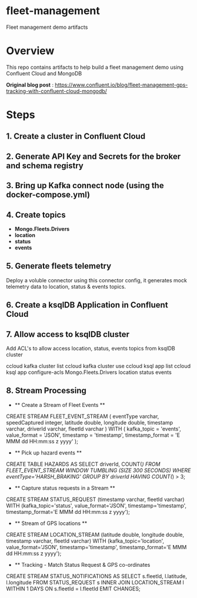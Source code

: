 # fleet-management
Fleet management demo artifacts 

# Overview
This repo contains artifacts to help build a fleet management demo using Confluent Cloud and MongoDB

**Original blog post** : https://www.confluent.io/blog/fleet-management-gps-tracking-with-confluent-cloud-mongodb/

# Steps

## 1. Create a cluster in Confluent Cloud

## 2. Generate API Key and Secrets for the broker and schema registry

## 3. Bring up Kafka connect node (using the docker-compose.yml)

## 4. Create topics

* **Mongo.Fleets.Drivers**
* **location**
* **status**
* **events**

## 5. Generate fleets telemetry

Deploy a voluble connector using this connector config, it generates mock telemetry data to location, status & events topics. 

## 6. Create a ksqlDB Application in Confluent Cloud

## 7. Allow access to ksqlDB cluster

Add ACL's to allow access location, status, events topics from ksqlDB cluster

ccloud kafka cluster list
ccloud kafka cluster use <confluent-cloud-cluster-id>
ccloud ksql app list
ccloud ksql app configure-acls <ksqldb-app-name> Mongo.Fleets.Drivers location status events
  
## 8. Stream Processing

* ** Create a Stream of Fleet Events **

CREATE STREAM FLEET_EVENT_STREAM (
 eventType varchar, speedCaptured integer,
 latitude double, longitude double,
 timestamp varchar, driverId varchar,
 fleetId varchar
) WITH (
 kafka_topic = 'events', value_format = 'JSON',
 timestamp = 'timestamp', timestamp_format = 'E MMM dd HH:mm:ss z yyyy'
);

* ** Pick up hazard events **

CREATE TABLE HAZARDS AS
SELECT driverId,
 COUNT(*)
FROM FLEET_EVENT_STREAM
WINDOW TUMBLING (SIZE 300 SECONDS)
WHERE eventType='HARSH_BRAKING'
GROUP BY driverId
HAVING COUNT(*) > 3;

* ** Capture status requests in a Stream **

CREATE STREAM STATUS_REQUEST (timestamp varchar, fleetId varchar) WITH (kafka_topic='status', value_format='JSON', timestamp='timestamp', timestamp_format='E MMM dd HH:mm:ss z yyyy');

* ** Stream of GPS locations **

CREATE STREAM LOCATION_STREAM (latitude double, longitude double, timestamp varchar, fleetId varchar) WITH (kafka_topic='location', value_format='JSON', timestamp='timestamp', timestamp_format='E MMM dd HH:mm:ss z yyyy');

* ** Tracking - Match Status Request & GPS co-ordinates

CREATE STREAM STATUS_NOTIFICATIONS AS
SELECT s.fleetId, l.latitude, l.longitude
FROM STATUS_REQUEST s
INNER JOIN LOCATION_STREAM l
WITHIN 1 DAYS
ON s.fleetId = l.fleetId
EMIT CHANGES;



